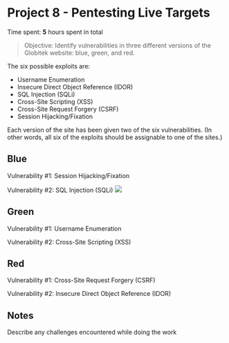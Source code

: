 # Project 8 - Pentesting Live Targets

Time spent: **5** hours spent in total

> Objective: Identify vulnerabilities in three different versions of the Globitek website: blue, green, and red.

The six possible exploits are:
* Username Enumeration
* Insecure Direct Object Reference (IDOR)
* SQL Injection (SQLi)
* Cross-Site Scripting (XSS)
* Cross-Site Request Forgery (CSRF)
* Session Hijacking/Fixation

Each version of the site has been given two of the six vulnerabilities. (In other words, all six of the exploits should be assignable to one of the sites.)

## Blue

Vulnerability #1: Session Hijacking/Fixation

Vulnerability #2: SQL Injection (SQLi) ![](https://i.imgur.com/ZgwfqCj.gif)


## Green

Vulnerability #1: Username Enumeration

Vulnerability #2: Cross-Site Scripting (XSS)


## Red

Vulnerability #1: Cross-Site Request Forgery (CSRF)

Vulnerability #2: Insecure Direct Object Reference (IDOR)


## Notes

Describe any challenges encountered while doing the work
